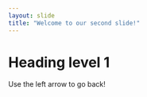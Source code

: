 ```yaml
---
layout: slide
title: "Welcome to our second slide!"
---
```

# Heading level 1
Use the left arrow to go back!
